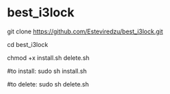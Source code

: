 # best_i3lock

git clone https://github.com/Esteviredzu/best_i3lock.git

cd best_i3lock

chmod +x install.sh delete.sh

#to install:
sudo sh install.sh

#to delete:
sudo sh delete.sh
